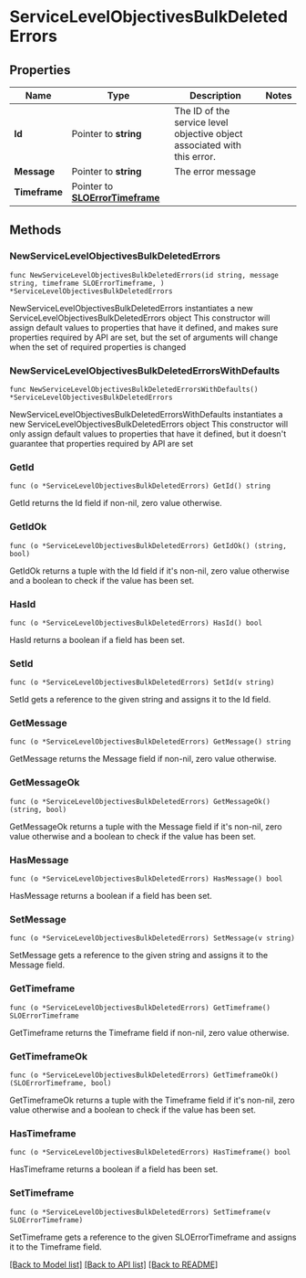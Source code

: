 # ServiceLevelObjectivesBulkDeletedErrors

## Properties

Name | Type | Description | Notes
------------ | ------------- | ------------- | -------------
**Id** | Pointer to **string** | The ID of the service level objective object associated with this error. | 
**Message** | Pointer to **string** | The error message | 
**Timeframe** | Pointer to [**SLOErrorTimeframe**](SLOErrorTimeframe.md) |  | 

## Methods

### NewServiceLevelObjectivesBulkDeletedErrors

`func NewServiceLevelObjectivesBulkDeletedErrors(id string, message string, timeframe SLOErrorTimeframe, ) *ServiceLevelObjectivesBulkDeletedErrors`

NewServiceLevelObjectivesBulkDeletedErrors instantiates a new ServiceLevelObjectivesBulkDeletedErrors object
This constructor will assign default values to properties that have it defined,
and makes sure properties required by API are set, but the set of arguments
will change when the set of required properties is changed

### NewServiceLevelObjectivesBulkDeletedErrorsWithDefaults

`func NewServiceLevelObjectivesBulkDeletedErrorsWithDefaults() *ServiceLevelObjectivesBulkDeletedErrors`

NewServiceLevelObjectivesBulkDeletedErrorsWithDefaults instantiates a new ServiceLevelObjectivesBulkDeletedErrors object
This constructor will only assign default values to properties that have it defined,
but it doesn't guarantee that properties required by API are set

### GetId

`func (o *ServiceLevelObjectivesBulkDeletedErrors) GetId() string`

GetId returns the Id field if non-nil, zero value otherwise.

### GetIdOk

`func (o *ServiceLevelObjectivesBulkDeletedErrors) GetIdOk() (string, bool)`

GetIdOk returns a tuple with the Id field if it's non-nil, zero value otherwise
and a boolean to check if the value has been set.

### HasId

`func (o *ServiceLevelObjectivesBulkDeletedErrors) HasId() bool`

HasId returns a boolean if a field has been set.

### SetId

`func (o *ServiceLevelObjectivesBulkDeletedErrors) SetId(v string)`

SetId gets a reference to the given string and assigns it to the Id field.

### GetMessage

`func (o *ServiceLevelObjectivesBulkDeletedErrors) GetMessage() string`

GetMessage returns the Message field if non-nil, zero value otherwise.

### GetMessageOk

`func (o *ServiceLevelObjectivesBulkDeletedErrors) GetMessageOk() (string, bool)`

GetMessageOk returns a tuple with the Message field if it's non-nil, zero value otherwise
and a boolean to check if the value has been set.

### HasMessage

`func (o *ServiceLevelObjectivesBulkDeletedErrors) HasMessage() bool`

HasMessage returns a boolean if a field has been set.

### SetMessage

`func (o *ServiceLevelObjectivesBulkDeletedErrors) SetMessage(v string)`

SetMessage gets a reference to the given string and assigns it to the Message field.

### GetTimeframe

`func (o *ServiceLevelObjectivesBulkDeletedErrors) GetTimeframe() SLOErrorTimeframe`

GetTimeframe returns the Timeframe field if non-nil, zero value otherwise.

### GetTimeframeOk

`func (o *ServiceLevelObjectivesBulkDeletedErrors) GetTimeframeOk() (SLOErrorTimeframe, bool)`

GetTimeframeOk returns a tuple with the Timeframe field if it's non-nil, zero value otherwise
and a boolean to check if the value has been set.

### HasTimeframe

`func (o *ServiceLevelObjectivesBulkDeletedErrors) HasTimeframe() bool`

HasTimeframe returns a boolean if a field has been set.

### SetTimeframe

`func (o *ServiceLevelObjectivesBulkDeletedErrors) SetTimeframe(v SLOErrorTimeframe)`

SetTimeframe gets a reference to the given SLOErrorTimeframe and assigns it to the Timeframe field.


[[Back to Model list]](../README.md#documentation-for-models) [[Back to API list]](../README.md#documentation-for-api-endpoints) [[Back to README]](../README.md)


